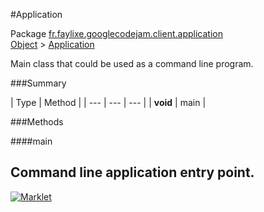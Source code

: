 #Application

Package [fr.faylixe.googlecodejam.client.application](README.md)<br>
[Object](../../../../java/langObject.md) > [Application](Application.md)

<p>Main class that could be used as a command line program.</p>

###Summary


| Type | Method |
| --- | --- | --- |
| **void** | main |

###Methods

####main

Command line application entry point.
---
[![Marklet](https://img.shields.io/badge/Generated%20by-Marklet-green.svg)](https://github.com/Faylixe/marklet)